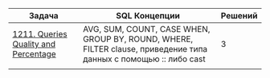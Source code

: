 | Задача | SQL Концепции |  Решений |
|--------|---------------|-------------------------------|
|[1211. Queries Quality and Percentage](1211.%20Queries%20Quality%20and%20Percentage.md)|AVG, SUM, COUNT, CASE WHEN, GROUP BY, ROUND, WHERE, FILTER clause, приведение типа данных с помощью :: либо cast|3|
||||
